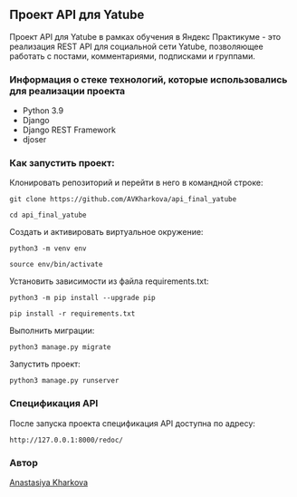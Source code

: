 ## Проект API для Yatube

Проект API для Yatube в рамках обучения в Яндекс Практикуме - это реализация REST API для социальной сети Yatube, позволяющее работать с постами, комментариями, подписками и группами.

### Информация о стеке технологий, которые использовались для реализации проекта

- Python 3.9
- Django
- Django REST Framework
- djoser

### Как запустить проект:

Клонировать репозиторий и перейти в него в командной строке:

```
git clone https://github.com/AVKharkova/api_final_yatube
```

```
cd api_final_yatube
```

Cоздать и активировать виртуальное окружение:

```
python3 -m venv env
```

```
source env/bin/activate
```

Установить зависимости из файла requirements.txt:

```
python3 -m pip install --upgrade pip
```

```
pip install -r requirements.txt
```

Выполнить миграции:

```
python3 manage.py migrate
```

Запустить проект:

```
python3 manage.py runserver
```

### Спецификация API

После запуска проекта спецификация API доступна по адресу:
```
http://127.0.0.1:8000/redoc/
```

### Автор

[Anastasiya Kharkova](https://github.com/AVKharkova)
